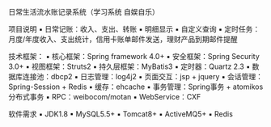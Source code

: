 日常生活流水账记录系统（学习系统 自娱自乐）

项目说明
▪ 日常记账：收入、支出、转账
▪ 明细显示
▪ 自定义查询
▪ 定时任务：月度/年度收入、支出统计，信用卡账单邮件发送，理财产品到期邮件提醒

技术框架：
▪ 核心框架：Spring framework 4.0+
▪ 安全框架：Spring Security 3.0+
▪ 视图框架：Struts2
▪ 持久层框架：MyBatis3
▪ 定时器：Quartz 2.3
▪ 数据库连接池：dbcp2
▪ 日志管理：log4j2
▪ 页面交互：jsp + jquery
▪ 会话管理：Spring-Session + Redis
▪ 缓存：ehcache
▪ 事务管理：Spring事务 + atomikos分布式事务
▪ RPC：weibocom/motan
▪ WebService：CXF

软件需求
▪ JDK1.8
▪ MySQL5.5+
▪ Tomcat8+
▪ ActiveMQ5+
▪ Redis
